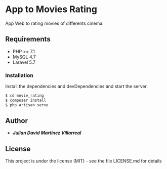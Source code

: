 # App to Movies Rating

App Web to rating movies of differents cinema.

## Requirements
- PHP >= 7.1 
- MySQL 4.7
- Laravel 5.7
### Installation

Install the dependencies and devDependencies and start the server.

```sh
$ cd movie_rating
$ composer install 
$ php artisan serve
```

## Author

- ***Julian David Martinez Villarreal***

## License

This project is under the license (MIT) - see the file LICENSE.md for details

